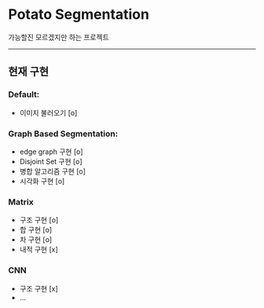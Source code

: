 # Potato Segmentation
가능할진 모르겠지만 하는 프로젝트

-----------

## 현재 구현
### Default:
* 이미지 불러오기 [o]
### Graph Based Segmentation:
* edge graph 구현 [o]
* Disjoint Set 구현 [o]
* 병합 알고리즘 구현 [o]
* 시각화 구현 [o]
### Matrix
* 구조 구현 [o]
* 합 구현 [o]
* 차 구현 [o]
* 내적 구현 [x]
### CNN
* 구조 구현 [x]
* ...

